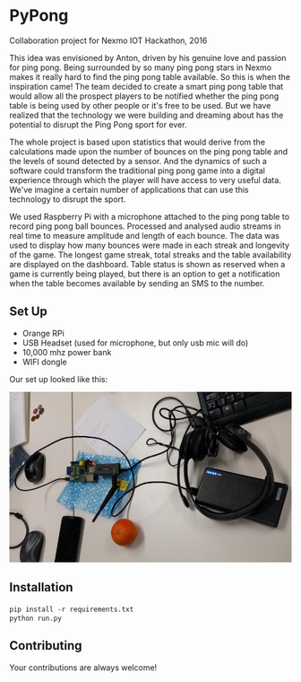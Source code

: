 # PyPong
Collaboration project for Nexmo IOT Hackathon, 2016

This idea was envisioned by Anton, driven by his genuine love and passion for ping pong. Being surrounded by so many ping pong stars in Nexmo makes it really hard to find the ping pong table available.
So this is when the inspiration came! The team decided to create a smart ping pong table that would allow all the prospect players to be notified whether the ping pong table is being used by other people or it's free to be used. But we have realized that the technology we were building and dreaming about has the potential to disrupt the Ping Pong sport for ever.

The whole project is based upon statistics that would derive from the calculations made upon the number of bounces on the ping pong table and the levels of sound detected by a sensor. And the dynamics of such a software could transform the traditional ping pong game into a digital experience through which the player will have access to very useful data. We've imagine a certain number of applications that can use this technology to disrupt the sport.

We used Raspberry Pi with a microphone attached to the ping pong table to record ping pong ball bounces. Processed and analysed audio streams in real time to measure amplitude and length of each bounce. The data was used to display how many bounces were made in each streak and longevity of the game. The longest game streak, total streaks and the table availability are displayed on the dashboard. Table status is shown as reserved when a game is currently being played, but there is an option to get a notification when the table becomes available by sending an SMS to the number.

## Set Up
* Orange RPi
* USB Headset (used for microphone, but only usb mic will do)
* 10,000 mhz power bank
* WIFI dongle

Our set up looked like this:

![devices](assets/devices.jpg)


## Installation
```
pip install -r requirements.txt
python run.py
```

## Contributing
Your contributions are always welcome!
